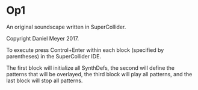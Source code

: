 # Op1
An original soundscape written in SuperCollider.

Copyright Daniel Meyer 2017.

To execute press Control+Enter within each block (specified by parentheses) in the SuperCollider IDE.

The first block will initialize all SynthDefs, the second will define the patterns that will be overlayed, the third block will play all patterns, and the last block will stop all patterns.
